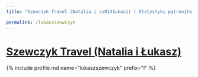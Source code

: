```yaml
---
title: "Szewczyk Travel (Natalia i \u0141ukasz) | Statystyki patronite.pl | Patromierz"

permalink: /lukaszszewczyk
---
```


# [Szewczyk Travel (Natalia i Łukasz)](https://patronite.pl/lukaszszewczyk)

{% include profile.md name="lukaszszewczyk" prefix="l" %}

